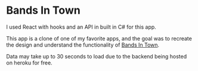 # Bands In Town

I used React with hooks and an API in built in C# for this app. 

This app is a clone of one of my favorite apps, and the goal was to recreate the design and understand the functionality of 
[Bands In Town](https://www.bandsintown.com/).

Data may take up to 30 seconds to load due to the backend being hosted on heroku for free.
